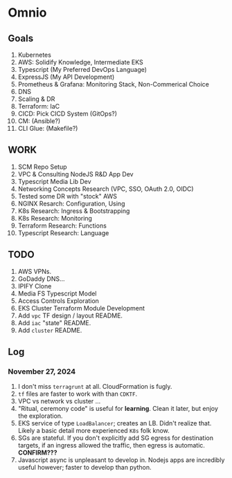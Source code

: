 # Omnio

## Goals

1. Kubernetes
2. AWS: Solidify Knowledge, Intermediate EKS
3. Typescript (My Preferred DevOps Language)
4. ExpressJS (My API Development)
5. Prometheus & Grafana: Monitoring Stack, Non-Commerical Choice
6. DNS
7. Scaling & DR
8. Terraform: IaC
9. CICD: Pick CICD System (GitOps?)
10. CM: (Ansible?)
11. CLI Glue: (Makefile?)


## WORK

1. SCM Repo Setup
2. VPC & Consulting NodeJS R&D App Dev
3. Typescript Media Lib Dev
4. Networking Concepts Research (VPC, SSO, OAuth 2.0, OIDC)
5. Tested some DR with "stock" AWS
6. NGINX Resarch: Configuration, Using
7. K8s Research: Ingress & Bootstrapping
8. K8s Research: Monitoring
9. Terraform Research: Functions
10. Typescript Research: Language

## TODO

1. AWS VPNs. 
2. GoDaddy DNS...
3. IPIFY Clone
4. Media FS Typescript Model
5. Access Controls Exploration
6. EKS Cluster Terraform Module Development
7. Add `vpc` TF design / layout README.
8. Add `iac` "state" README.
9. Add `cluster` README.

## Log
### November 27, 2024

1. I don't miss `terragrunt` at all.  CloudFormation is fugly.
2. `tf` files are faster to work with than `CDKTF`.
3. VPC vs network vs cluster ...
4. "Ritual, ceremony code" is useful for **learning**.  Clean it later, but enjoy the exploration.
5. EKS service of type `LoadBalancer`; creates an LB.  Didn't realize that.  Likely a basic detail more experienced `K8s` folk know.
6. SGs are stateful.  If you don't explicitly add SG egress for destination targets, if an ingress allowed the traffic, then egress is automatic. **CONFIRM???**
7. Javascript async is unpleasant to develop in.  Nodejs apps are incredibly useful however; faster to develop than python.
